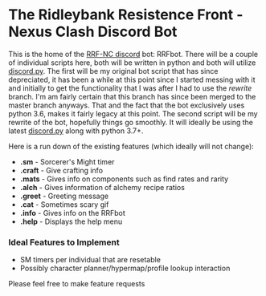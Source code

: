 # The Ridleybank Resistence Front - Nexus Clash Discord Bot

This is the home of the [RRF-NC discord](https://discord.gg/CPqn4kq) bot: RRFbot. There will be a couple of individual scripts here, both 
will be written in python and both will utilize [discord.py](https://github.com/Rapptz/discord.py). The first will be my original bot 
script that has since depreciated, it has been a while at this point since I started messing with it and initially to get the functionality
that I was after I had to use the *rewrite* branch. I'm am fairly certain that this branch has since been merged to the master branch anyways.
That and the fact that the bot exclusively uses python 3.6, makes it fairly legacy at this point. The second script will be my rewrite of the
bot, hopefully things go smoothly. It will ideally be using the latest [discord.py](https://github.com/Rapptz/discord.py) along with python 3.7+.

Here is a run down of the existing features (which ideally will not change):

* **.sm** - Sorcerer's Might timer
* **.craft** - Give crafting info
* **.mats** - Gives info on components such as find rates and rarity
* **.alch** - Gives information of alchemy recipe ratios
* **.greet** - Greeting message
* **.cat** - Sometimes scary gif
* **.info** - Gives info on the RRFbot
* **.help** - Displays the help menu

### Ideal Features to Implement
* SM timers per individual that are resetable
* Possibly character planner/hypermap/profile lookup interaction

Please feel free to make feature requests

